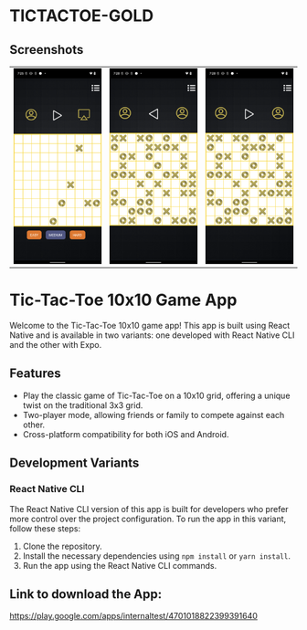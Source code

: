 # TICTACTOE-GOLD #

## Screenshots

<table style="width:100%">
  <tr>
    <td><img src="https://github.com/Clavius4/TICTACTOE-GOLD-/blob/master/Screenshots/t1.png" width="400"></td>
    <td><img src="https://github.com/Clavius4/TICTACTOE-GOLD-/blob/master/Screenshots/t2.png" width="400"></td>
    <td><img src="https://github.com/Clavius4/TICTACTOE-GOLD-/blob/master/Screenshots/t3.png" width="400"></td>
  </tr>
</table>


# Tic-Tac-Toe 10x10 Game App

Welcome to the Tic-Tac-Toe 10x10 game app! This app is built using React Native and is available in two variants: one developed with React Native CLI and the other with Expo.

## Features

- Play the classic game of Tic-Tac-Toe on a 10x10 grid, offering a unique twist on the traditional 3x3 grid.
- Two-player mode, allowing friends or family to compete against each other.
- Cross-platform compatibility for both iOS and Android.

## Development Variants

### React Native CLI

The React Native CLI version of this app is built for developers who prefer more control over the project configuration. To run the app in this variant, follow these steps:

1. Clone the repository.
2. Install the necessary dependencies using `npm install` or `yarn install`.
3. Run the app using the React Native CLI commands.



## Link to download the App:
https://play.google.com/apps/internaltest/4701018822399391640
